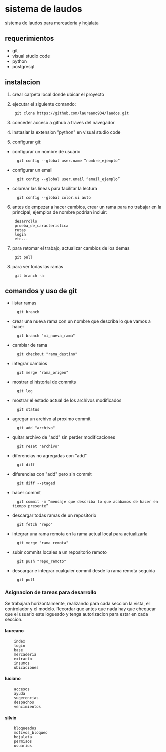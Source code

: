 # sistema de laudos
sistema de laudos para mercaderia y hojalata

## requerimientos
- git
- visual studio code
- python
- postgresql

## instalacion
1. crear carpeta local donde ubicar el proyecto
2. ejecutar el siguiente comando:

        git clone https://github.com/laureano934/laudos.git

3. conceder acceso a github a traves del navegador
4. instaslar la extension "python" en visual studio code
5. configurar git:

- configurar un nombre de usuario

        git config --global user.name “nombre_ejemplo”

- configurar un email

        git config --global user.email “email_ejemplo”

- colorear las lineas para facilitar la lectura

        git config --global color.ui auto

6. antes de empezar a hacer cambios, crear un rama para no trabajar en la principal; ejemplos de nombre podrian incluir:

        desarrollo
        prueba_de_caracteristica
        rutas
        login
        etc...

8. para retomar el trabajo, actualizar cambios de los demas
        
        git pull

7. para ver todas las ramas

        git branch -a

## comandos y uso de git

- listar ramas

        git branch

- crear una nueva rama con un nombre que describa lo que vamos a hacer

        git branch "mi_nueva_rama"

- cambiar de rama

        git checkout "rama_destino"

- integrar cambios

        git merge "rama_origen"

- mostrar el historial de commits

        git log

- mostrar el estado actual de los archivos modificados
        
        git status

- agregar un archivo al proximo commit

        git add "archivo"

- quitar archivo de "add" sin perder modificaciones
        
        git reset "archivo"

- diferencias no agregadas con "add"
        
        git diff

- diferencias con "add" pero sin commit

        git diff --staged

- hacer commit

        git commit -m “mensaje que describa lo que acabamos de hacer en tiempo presente”

- descargar todas ramas de un repositorio

        git fetch "repo"

- integrar una rama remota en la rama actual local para actualizarla
        
        git merge "rama remota"

- subir commits locales a un repositorio remoto

        git push "repo_remoto"

- descargar e integrar cualquier commit desde la rama remota seguida 

        git pull

### Asignacion de tareas para desarrollo

Se trabajara horizontalmente, realizando para cada seccion la vista, el controlador y el modelo.
Recordar que antes que nada hay que chequear que el usuario este logueado y tenga autorizacion para estar en cada seccion.

#### laureano

        index
        login
        base
        mercaderia
        extracto
        insumos
        ubicaciones

#### luciano

        accesos
        ayuda
        sugerencias
        despachos
        vencimientos

#### silvio

        bloqueados
        motivos_bloqueo
        hojalata
        permisos
        usuarios
